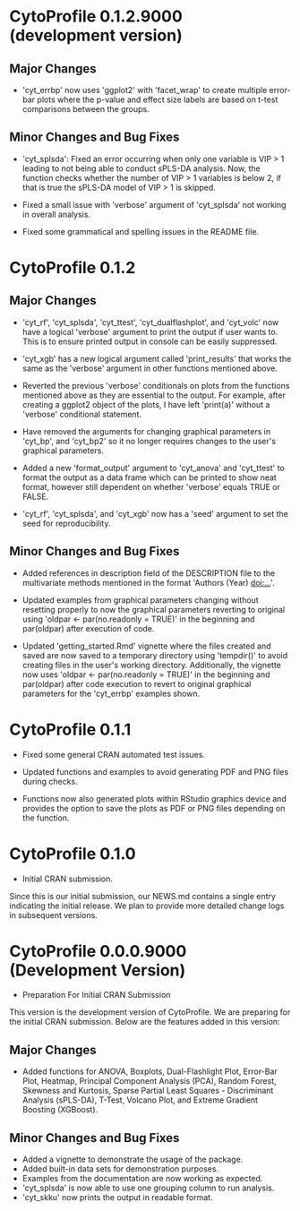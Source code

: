 # CytoProfile 0.1.2.9000 (development version)

## Major Changes

* 'cyt_errbp' now uses 'ggplot2' with 'facet_wrap' to create multiple error-bar plots where the p-value and effect size labels are based on t-test comparisons between the groups. 

## Minor Changes and Bug Fixes

* 'cyt_splsda': Fixed an error occurring when only one variable is VIP > 1 leading to not being able to conduct sPLS-DA analysis. Now, the function checks whether the number of VIP > 1 variables is below 2, if that is true the sPLS-DA model of VIP > 1 is skipped. 

* Fixed a small issue with 'verbose' argument of 'cyt_splsda' not working in overall analysis. 

* Fixed some grammatical and spelling issues in the README file. 


# CytoProfile 0.1.2

## Major Changes

* 'cyt_rf', 'cyt_splsda', 'cyt_ttest', 'cyt_dualflashplot', and 'cyt_volc' now have a logical 'verbose' argument to print the output if user wants to. This is to ensure printed output in console can be easily suppressed.

* 'cyt_xgb' has a new logical argument called 'print_results' that works the same as the 'verbose' argument in other functions mentioned above. 

* Reverted the previous 'verbose' conditionals on plots from the functions mentioned above as they are essential to the output. For example, after creating a ggplot2 object of the plots, I have left 'print(a)' without a 'verbose' conditional statement. 

* Have removed the arguments for changing graphical parameters in 'cyt_bp', and 'cyt_bp2' so it no longer requires changes to the user's graphical parameters.

* Added a new 'format_output' argument to 'cyt_anova' and 'cyt_ttest' to format the output as a data frame which can be printed to show neat format, however still dependent on whether 'verbose' equals TRUE or FALSE. 

* 'cyt_rf', 'cyt_splsda', and 'cyt_xgb' now has a 'seed' argument to set the seed for reproducibility. 

## Minor Changes and Bug Fixes

* Added references in description field of the DESCRIPTION file to the multivariate methods mentioned in the format 'Authors (Year) <doi:...>'.

* Updated examples from graphical parameters changing without resetting properly to now the graphical parameters reverting to original using 'oldpar <- par(no.readonly = TRUE)' in the beginning and par(oldpar) after execution of code.

* Updated 'getting_started.Rmd' vignette where the files created and saved are now saved to a temporary directory using 'tempdir()' to avoid creating files in the user's working directory. Additionally, 
the vignette now uses 'oldpar <- par(no.readonly = TRUE)' in the beginning and par(oldpar) after code execution to revert to original graphical parameters for the 'cyt_errbp' examples shown.


# CytoProfile 0.1.1

* Fixed some general CRAN automated test issues. 

* Updated functions and examples to avoid generating PDF and PNG files during 
checks.

* Functions now also generated plots within RStudio graphics device and provides 
the option to save the plots as PDF or PNG files depending on the function.

# CytoProfile 0.1.0 

* Initial CRAN submission.

Since this is our initial submission, our NEWS.md contains a single entry 
indicating the initial release. We plan to provide more detailed change 
logs in subsequent versions.

# CytoProfile 0.0.0.9000 (Development Version) 

* Preparation For Initial CRAN Submission

This version is the development version of CytoProfile. We are preparing
for the initial CRAN submission. Below are the features added in this version:

## Major Changes

- Added functions for ANOVA, Boxplots, Dual-Flashlight Plot, Error-Bar Plot,
Heatmap, Principal Component Analysis (PCA), Random Forest, Skewness and Kurtosis, 
Sparse Partial Least Squares - Discriminant Analysis (sPLS-DA), T-Test, 
Volcano Plot, and Extreme Gradient Boosting (XGBoost).

## Minor Changes and Bug Fixes

- Added a vignette to demonstrate the usage of the package.
- Added built-in data sets for demonstration purposes.
- Examples from the documentation are now working as expected.
- 'cyt_splsda' is now able to use one grouping column to run analysis. 
- 'cyt_skku' now prints the output in readable format.
